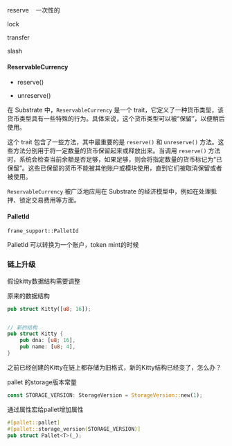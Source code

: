 reserve    一次性的

lock    

transfer

slash

#### ReservableCurrency

- reserve()

- unreserve()

在 Substrate 中，`ReservableCurrency` 是一个 trait，它定义了一种货币类型，该货币类型具有一些特殊的行为。具体来说，这个货币类型可以被“保留”，以便稍后使用。

这个 trait 包含了一些方法，其中最重要的是 `reserve()` 和 `unreserve()` 方法。这些方法分别用于将一定数量的货币保留起来或释放出来。当调用 `reserve()` 方法时，系统会检查当前余额是否足够，如果足够，则会将指定数量的货币标记为“已保留”。这些已保留的货币不能被其他账户或模块使用，直到它们被取消保留或者被使用。

`ReservableCurrency` 被广泛地应用在 Substrate 的经济模型中，例如在处理抵押、锁定交易费用等方面。

#### PalletId

`frame_support::PalletId`

PalletId 可以转换为一个账户，token mint的时候



### 链上升级

假设kitty数据结构需要调整

原来的数据结构

```rust
pub struct Kitty([u8; 16]);


// 新的结构
pub struct Kitty {
    pub dna: [u8; 16],
    pub name: [u8; 4],
}
```

之前已经创建的Kitty在链上都存储为旧格式，新的Kitty结构已经变了，怎么办？

pallet 的storage版本常量

```rust
const STORAGE_VERSION: StorageVersion = StorageVersion::new(1);
```

通过属性宏给pallet增加属性

```rust
#[pallet::pallet]
#[pallet::storage_version(STORAGE_VERSION)]
pub struct Pallet<T>(_);
```
